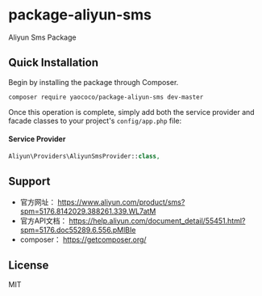 # package-aliyun-sms
Aliyun Sms Package

Quick Installation
------------------
Begin by installing the package through Composer.

```
composer require yaococo/package-aliyun-sms dev-master
```

Once this operation is complete, simply add both the service provider and facade classes to your project's `config/app.php` file:

#### Service Provider
```php
Aliyun\Providers\AliyunSmsProvider::class,
```


## Support

- 官方网址： https://www.aliyun.com/product/sms?spm=5176.8142029.388261.339.WL7atM
- 官方API文档： https://help.aliyun.com/document_detail/55451.html?spm=5176.doc55289.6.556.pMlBIe
- composer： https://getcomposer.org/

## License

MIT
